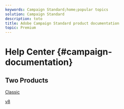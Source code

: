 ```yaml
---
keywords: Campaign Standard;home;popular topics
solution: Campaign Standard
description: toto
title: Adobe Campaign Standard product documentation
topic: Premium
---
```


# Help Center {#campaign-documentation}

## Two Products

[Classic](v7/campaign-classic-home.md)

[v8](v8/campaign-v8-home.md)
